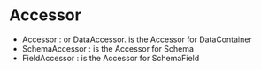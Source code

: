 Accessor
=======

  * Accessor : or DataAccessor. is the Accessor for DataContainer
  * SchemaAccessor : is the Accessor for Schema
  * FieldAccessor : is the Accessor for SchemaField


